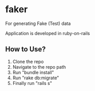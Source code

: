 # faker
For generating Fake (Test) data

Application is developed in ruby-on-rails

## How to Use?

1. Clone the repo
2. Navigate to the repo path
3. Run "bundle install"
4. Run "rake db:migrate"
5. Finally run "rails s" 

